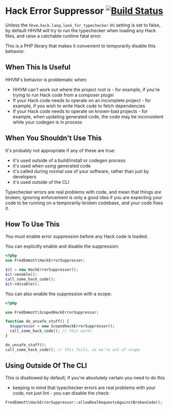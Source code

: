 Hack Error Suppressor [![Build Status](https://travis-ci.org/fredemmott/definition-finder.svg?branch=master)](https://travis-ci.org/fredemmott/definition-finder)
=====================

Unless the `hhvm.hack.lang.look_for_typechecker` ini setting is set to false,
by default HHVM will try to run the typechecker when loading any Hack files,
and raise a catchable runtime fatal error.

This is a PHP library that makes it convenient to temporarily disable this
behavior.

When This Is Useful
-------------------

HHVM's behavior is problematic when:

 - HHVM can't work out where the project root is - for example, if you're trying
   to run Hack code from a composer plugin
 - If your Hack code needs to operate on an incomplete project - for example, if
   you wish to write Hack code to fetch dependencies
 - If your Hack code needs to operate on known-bad projects - for example,
   when updating generated code, the code may be inconsistent while your
   codegen is in process

When You Shouldn't Use This
---------------------------

It's probably not appropriate if any of these are true:
 - it's used outside of a build/install or codegen process
 - it's used when *using* generated code
 - it's called during normal use of your software, rather than just by
   developers
 - it's used outside of the CLI

Typechecker errors are real problems with code, and mean that things *are*
broken; ignoring enforcement is only a good idea if you are expecting your code
to be running on a temporarily-broken codebase, and your code fixes it.

How To Use This
---------------

You must enable error suppression before any Hack code is loaded.

You can explicitly enable and disable the suppression:

```PHP
<?php
use FredEmmott\HackErrorSuppressor;

$it = new HackErrorSuppressor();
$it->enable();
call_some_hack_code();
$it->disable();
```

You can also enable the suppression with a scope:

```PHP
<?php

use FredEmmott\ScopedHackErrorSuppressor;

function do_unsafe_stuff() {
  $suppressor = new ScopedHackErrorSuppressor();
  call_some_hack_code(); // this works
}

do_unsafe_stuff();
call_some_hack_code(); // this fails, as we're out of scope
```

Using Outside Of The CLI
------------------------

This is disallowed by default; if you're absolutely certain you need to do this
- keeping in mind that typechecker errors are real problems with your code, not
just lint - you can disable the check:

```PHP
FredEmmott\HackErrorSuppressor::allowRealRequestsAgainstBrokenCode();
```
